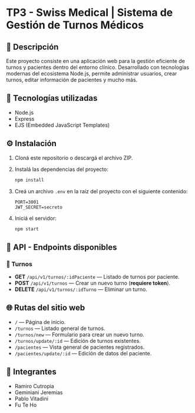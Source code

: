 # TP3 - Swiss Medical | Sistema de Gestión de Turnos Médicos

## 📌 Descripción

Este proyecto consiste en una aplicación web para la gestión eficiente de turnos y pacientes dentro del entorno clínico. Desarrollado con tecnologías modernas del ecosistema Node.js, permite administrar usuarios, crear turnos, editar información de pacientes y mucho más.

## 🚀 Tecnologías utilizadas

- Node.js
- Express
- EJS (Embedded JavaScript Templates)

## ⚙️ Instalación

1. Cloná este repositorio o descargá el archivo ZIP.
2. Instalá las dependencias del proyecto:

   ```bash
   npm install
   ```

3. Creá un archivo `.env` en la raíz del proyecto con el siguiente contenido:

   ```
   PORT=3001
   JWT_SECRET=secreto
   ```

4. Iniciá el servidor:

   ```bash
   npm start
   ```

## 🧪 API - Endpoints disponibles


### 📅 Turnos

- **GET** `/api/v1/turnos/:idPaciente` — Listado de turnos por paciente.
- **POST** `/api/v1/turnos` — Crear un nuevo turno (**requiere token**).
- **DELETE** `/api/v1/turnos/:idTurno` — Eliminar un turno.


## 🌐 Rutas del sitio web

- `/` — Página de inicio.
- `/turnos` — Listado general de turnos.
- `/turnos/new` — Formulario para crear un nuevo turno.
- `/turnos/update/:id` — Edición de turnos existentes.
- `/pacientes` — Vista general de pacientes registrados.
- `/pacientes/update/:id` — Edición de datos del paciente.

## 👥 Integrantes

- Ramiro Cutropia
- Geminiani Jeremias
- Pablo Vitadini
- Fu Te Ho
